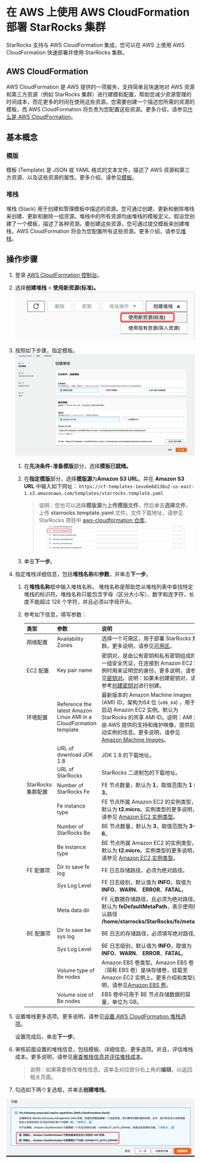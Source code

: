# 在 AWS 上使用 AWS CloudFormation 部署 StarRocks 集群

StarRocks 支持与 AWS CloudFormation 集成，您可以在 AWS 上使用 AWS CloudFormation 快速部署并使用 StarRocks 集群。

## AWS CloudFormation

AWS CloudFormation 是 AWS 提供的一项服务，支持简单且快速地对 AWS 资源和第三方资源（例如 StarRocks 集群）进行建模和配置，帮助您减少资源管理的时间成本，而花更多的时间在使用这些资源。您需要创建一个描述您所需的资源的模板，而 AWS CloudFormation 将负责为您配置这些资源。更多介绍，请参见[什么是 AWS CloudFormation](https://docs.aws.amazon.com/zh_tw/AWSCloudFormation/latest/UserGuide/Welcome.html)。

## 基本概念

### 模版

模板 (Template) 是 JSON 或 YAML 格式的文本文件，描述了 AWS 资源和第三方资源、以及这些资源的属性。更多介绍，请参见[模板](https://docs.aws.amazon.com/zh_cn/AWSCloudFormation/latest/UserGuide/cfn-whatis-concepts.html#w2aab5c15b7)。

### 堆栈

堆栈 (Stack) 用于创建和管理模板中描述的资源。您可通过创建、更新和删除堆栈来创建、更新和删除一组资源。堆栈中的所有资源均由堆栈的模板定义。假设您创建了一个模板，描述了各种资源。要创建这些资源，您可通过提交模板来创建堆栈，AWS CloudFormation 将会为您配置所有这些资源。更多介绍，请参见[堆栈](https://docs.aws.amazon.com/zh_cn/AWSCloudFormation/latest/UserGuide/cfn-whatis-concepts.html#w2aab5c15b9)。

## 操作步骤

1. 登录 [AWS CloudFormation 控制台](https://console.aws.amazon.com/cloudformation/)。

2. 选择**创建堆栈** > **使用新资源(标准)。** <br />
   ![使用新资源](../assets/8.1.3-1.png)
3. 按照如下步骤，指定模板。
   ![指定模板](../assets/8.1.3-2.png)
   1. 在**先决条件-准备模版**部分，选择**模板已就绪。**
   2. 在**指定模版**部分，选择**模版源**为**Amazon S3 URL**。并在 **Amazon S3 URL** 中输入如下网址：
      `https://cf-templates-1euv6e68138u2-us-east-1.s3.amazonaws.com/templates/starrocks.template.yaml`
      > 说明：您也可以选择**模版源**为**上传模版文件**，然后单击**选择文件**，上传 **starrocks.template.yaml** 文件。文件下载地址，请参见 StarRocks 项目中 [aws-cloudformation 仓库](https://github.com/StarRocks/aws-cloudformation)。![starrocks.template.yaml 文件](../assets/8.1.3-3.png)

   3. 单击**下一步**。

4. 指定堆栈详细信息，包括**堆栈名称**和**参数**，并单击**下一步**。
   1. 在**堆栈名称**框中输入堆栈名称。
      堆栈名称是帮助您从堆栈列表中查找特定堆栈的标识符。堆栈名称只能包含字母（区分大小写）、数字和连字符，长度不能超过 128 个字符，并且必须以字母开头。

   2. 参考如下信息，填写参数：

      | 类型               | 参数                                                         | 说明                                                         |
      | ------------------ | ------------------------------------------------------------ | ------------------------------------------------------------ |
      | 网络配置           | Availability Zones                                           | 选择一个可用区，用于部署 StarRocks 集群。更多说明，请参见[可用区](https://docs.aws.amazon.com/zh_cn/AWSEC2/latest/UserGuide/using-regions-availability-zones.html)。 |
      | EC2 配置           | Key pair name                                                | 密钥对，是由公有密钥和私有密钥组成的一组安全凭证，在连接到 Amazon EC2 实例时用来证明您的身份。更多说明，请参见[密钥对](https://docs.aws.amazon.com/zh_cn/AWSEC2/latest/UserGuide/ec2-key-pairs.html)。说明：如果未创建密钥对，请参考[创建密钥对](https://docs.aws.amazon.com/zh_cn/AWSEC2/latest/UserGuide/create-key-pairs.html)进行创建。 |
      | 环境配置           | Reference the latest Amazon Linux AMI in a CloudFormation template | 最新版本的 Amazon Machine Images (AMI) ID，架构为64 位 (`x86_64`) ，用于启动 Amazon EC2 实例。默认为 StarRocks 的共享 AMI  ID。说明：AMI 是由 AWS 提供的支持和维护映像，提供启动实例的信息。更多说明，请参见[Amazon Machine Images](https://docs.aws.amazon.com/zh_cn/AWSEC2/latest/UserGuide/AMIs.html)。 |
      |                    | URL of download JDK 1.8                                      | JDK 1.8 的下载地址。                                         |
      |                    | URL of StarRocks                                             | StarRocks 二进制包的下载地址。                               |
      | StarRocks 集群配置 | Number of StarRocks Fe                                       | FE 节点数量，默认为 **1**，取值范围为 **1** 或 **3**。       |
      |                    | Fe instance type                                             | FE 节点所属 Amazon EC2 的实例类型，默认为 **t2.micro**。实例类型的更多说明，请参见 [Amazon EC2 实例类型](https://aws.amazon.com/cn/ec2/instance-types/)。 |
      |                    | Number of StarRocks Be                                       | BE 节点数量，默认为 **3**，取值范围为 **3**～**6**。         |
      |                    | Be instance type                                             | BE 节点所属 Amazon EC2 的实例类型，默认为 **t2.micro**。实例类型的更多说明，请参见 [Amazon EC2 实例类型](https://aws.amazon.com/cn/ec2/instance-types/)。 |
      | FE 配置项          | Dir to save fe log                                           | FE 日志存储路径，必须为绝对路径。                            |
      |                    | Sys Log Level                                                | FE 日志级别，默认值为 **INFO**，取值为 **INFO**、**WARN**、 **ERROR**、**FATAL**。 |
      |                    | Meta data dir                                                | FE 元数据存储路径，且必须为绝对路径。默认为 **feDefaultMetaPath**，表示使用默认路径 **/home/starrocks/StarRocks/fe/meta**。 |
      | BE 配置项          | Dir to save be sys log                                       | BE 日志的存储路径，必须填写绝对路径。                        |
      |                    | Sys Log Level                                                | BE 日志级别，默认值为 **INFO**，取值为 **INFO**、**WARN**、 **ERROR**、**FATAL**。 |
      |                    | Volume type of Be nodes                                      | Amazon EBS 卷类型。Amazon EBS 卷（简称 EBS 卷）是块存储卷，挂载至Amazon EC2 实例上。更多介绍和类型说明，请参见[Amazon EBS 卷](https://docs.aws.amazon.com/zh_cn/AWSEC2/latest/UserGuide/ebs-volumes.html)。 |
      |                    | Volume size of Be nodes                                      | EBS 卷中可用于 BE 节点存储数据的容量，单位为 GB。            |

5. 设置堆栈更多选项。更多说明，请参见[设置 AWS CloudFormation 堆栈选项](https://docs.aws.amazon.com/zh_cn/AWSCloudFormation/latest/UserGuide/cfn-console-add-tags.html)。

    设置完成后，单击**下一步**。

6. 审核前面设置的堆栈信息，包括模板、详细信息、更多选项。并且，评估堆栈成本。更多说明，请参见[审查堆栈信息并评估堆栈成本](https://docs.aws.amazon.com/zh_cn/AWSCloudFormation/latest/UserGuide/cfn-using-console-create-stack-review.html)。

   > 说明：如果需要修改堆栈信息，请单击对应部分右上角的**编辑**，以返回相关页面。

7. 勾选如下两个复选框，并单击**创建堆栈**。

![创建堆栈](../assets/8.1.3-4.png)
